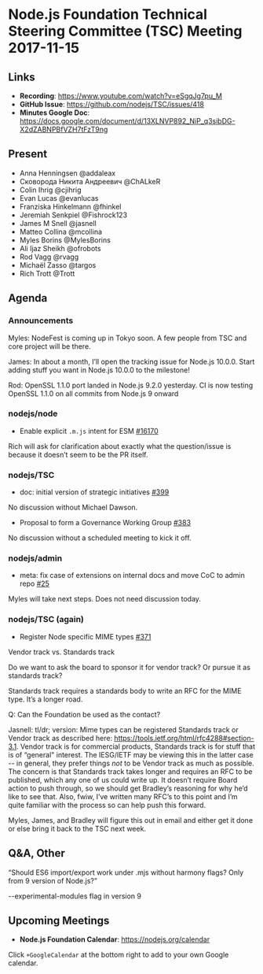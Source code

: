 # Node.js Foundation Technical Steering Committee (TSC) Meeting 2017-11-15

## Links

* **Recording**: https://www.youtube.com/watch?v=eSgqJg7pu_M
* **GitHub Issue**: https://github.com/nodejs/TSC/issues/418
* **Minutes Google Doc**: https://docs.google.com/document/d/13XLNVP892_NiP_q3sibDG-X2dZABNPBfVZH7tFzT9ng

## Present

* Anna Henningsen @addaleax
* Сковорода Никита Андреевич @ChALkeR
* Colin Ihrig @cjihrig
* Evan Lucas @evanlucas
* Franziska Hinkelmann @fhinkel
* Jeremiah Senkpiel @Fishrock123
* James M Snell @jasnell
* Matteo Collina @mcollina
* Myles Borins @MylesBorins
* Ali Ijaz Sheikh @ofrobots
* Rod Vagg @rvagg
* Michaël Zasso @targos
* Rich Trott @Trott

## Agenda

### Announcements

Myles: NodeFest is coming up in Tokyo soon. A few people from TSC and core project will be there.

James: In about a month, I’ll open the tracking issue for Node.js 10.0.0. Start adding stuff you want in Node.js 10.0.0 to the milestone!

Rod: OpenSSL 1.1.0 port landed in Node.js 9.2.0 yesterday. CI is now testing OpenSSL 1.1.0 on all commits from Node.js 9 onward

### nodejs/node

* Enable explicit `.m.js` intent for ESM [#16170](https://github.com/nodejs/node/pull/16170)

Rich will ask for clarification about exactly what the question/issue is because it doesn’t seem to be the PR itself.

### nodejs/TSC

* doc: initial version of strategic initiatives [#399](https://github.com/nodejs/TSC/pull/399)

No discussion without Michael Dawson.

* Proposal to form a Governance Working Group [#383](https://github.com/nodejs/TSC/issues/383)

No discussion without a scheduled meeting to kick it off.

### nodejs/admin

* meta: fix case of extensions on internal docs and move CoC to admin repo [#25](https://github.com/nodejs/admin/pull/25)

Myles will take next steps. Does not need discussion today.

### nodejs/TSC (again)

* Register Node specific MIME types [#371](https://github.com/nodejs/TSC/issues/371)

Vendor track vs. Standards track

Do we want to ask the board to sponsor it for vendor track? Or pursue it as standards track?

Standards track requires a standards body to write an RFC for the MIME type. It’s a longer road. 

Q: Can the Foundation be used as the contact? 

Jasnell: tl/dr; version: Mime types can be registered Standards track or Vendor track as described here: https://tools.ietf.org/html/rfc4288#section-3.1. Vendor track is for commercial products, Standards track is for stuff that is of “general" interest. The IESG/IETF may be viewing this in the latter case -- in general, they prefer things *not* to be Vendor track as much as possible. The concern is that Standards track takes longer and requires an RFC to be published, which any one of us could write up. It doesn’t require Board action to push through, so we should get Bradley’s reasoning for why he’d like to see that. Also, fwiw, I’ve written many RFC’s to this point and I’m quite familiar with the process so can help push this forward.

Myles, James, and Bradley will figure this out in email and either get it done or else bring it back to the TSC next week.

## Q&A, Other

“Should ES6 import/export work under .mjs without harmony flags? Only from 9 version of Node.js?”

--experimental-modules flag in version 9

## Upcoming Meetings

* **Node.js Foundation Calendar**: https://nodejs.org/calendar

Click `+GoogleCalendar` at the bottom right to add to your own Google calendar.



